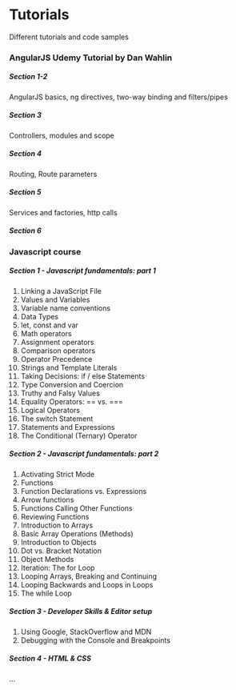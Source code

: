 # Tutorials

Different tutorials and code samples

### AngularJS Udemy Tutorial by Dan Wahlin

##### Section 1-2

AngularJS basics, ng directives, two-way binding and filters/pipes

##### Section 3

Controllers, modules and scope

##### Section 4

Routing, Route parameters

##### Section 5

Services and factories, http calls

##### Section 6

### Javascript course

##### Section 1 - Javascript fundamentals: part 1

1. Linking a JavaScript File
2. Values and Variables
3. Variable name conventions
4. Data Types
5. let, const and var
6. Math operators
7. Assignment operators
8. Comparison operators
9. Operator Precedence
10. Strings and Template Literals
11. Taking Decisions: if / else Statements
12. Type Conversion and Coercion
13. Truthy and Falsy Values
14. Equality Operators: == vs. ===
15. Logical Operators
16. The switch Statement
17. Statements and Expressions
18. The Conditional (Ternary) Operator

##### Section 2 - Javascript fundamentals: part 2

1. Activating Strict Mode
2. Functions
3. Function Declarations vs. Expressions
4. Arrow functions
5. Functions Calling Other Functions
6. Reviewing Functions
7. Introduction to Arrays
8. Basic Array Operations (Methods)
9. Introduction to Objects
10. Dot vs. Bracket Notation
11. Object Methods
12. Iteration: The for Loop
13. Looping Arrays, Breaking and Continuing
14. Looping Backwards and Loops in Loops
15. The while Loop

##### Section 3 - Developer Skills & Editor setup

1. Using Google, StackOverflow and MDN
2. Debugging with the Console and Breakpoints

##### Section 4 - HTML & CSS

...
